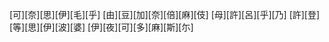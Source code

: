 [可][奈][思][伊][毛][乎] [由][豆][加][奈][倍][麻][伎] [母][許][呂][乎][乃] [許][登][等][思][伊][波][婆] [伊][夜][可][多][麻][斯][尓]
